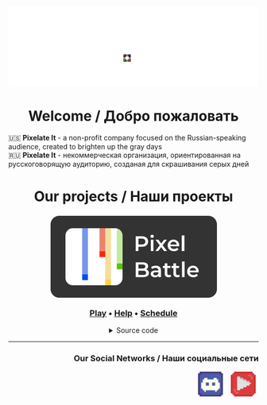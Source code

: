 <p align="center">
    <img title="Logo and name / Логотип и название" src="https://raw.githubusercontent.com/pixelate-it/.github/master/profile/assets/pixelateit-title.gif" alt="PixelateIt Logo">
</p>

<h1 align="center">Welcome / Добро пожаловать</h1>

🇺🇸 **Pixelate It** - a non-profit company focused on the Russian-speaking audience, created to brighten up the gray days  
🇷🇺 **Pixelate It** - некоммерческая организация, ориентированная на русскоговорящую аудиторию, созданая для скрашивания серых дней

<h1 align="center">Our projects / Наши проекты</h1>

<div align="center">
<h3>
<a href="https://pixelbattle.fun">
<img 
    alt="PixelBattle logo" 
    src="https://raw.githubusercontent.com/pixelate-it/.github/master/profile/assets/logotype.png">
</a>
    
<a href="https://pixelbattle.fun">Play</a> •
<a href="https://help.pixelbattle.fun/">Help</a> •
<a href="https://help.pixelbattle.fun/schedule">Schedule</a>
</h3>

<details>
<summary>Source code</summary>
^ <a href="https://github.com/pixelate-it/pixelbattle-backend">BackEnd</a>
<br>
^ <a href="https://github.com/pixelate-it/pixelbattle-frontend">FrontEnd</a>
<br>
^ <a href="https://github.com/pixelate-it/pixelbattle-bot">Discord Bot</a>
</details>
</div>

---
<h3 align="right">
Our Social Networks / Наши социальные сети
</h3>

<p align="right">
    <img title="Our Discord Server / Наш дискорд" src="https://raw.githubusercontent.com/pixelate-it/.github/master/profile/assets/discord.min.svg" width=50 hspace=6 alt="Discord logo">
    <img title="Our Youtube Channel / Наш ютуб канал" src="https://raw.githubusercontent.com/pixelate-it/.github/master/profile/assets/youtube.min.svg" width=50 hspace=6 alt="Youtube logo">
</p>
